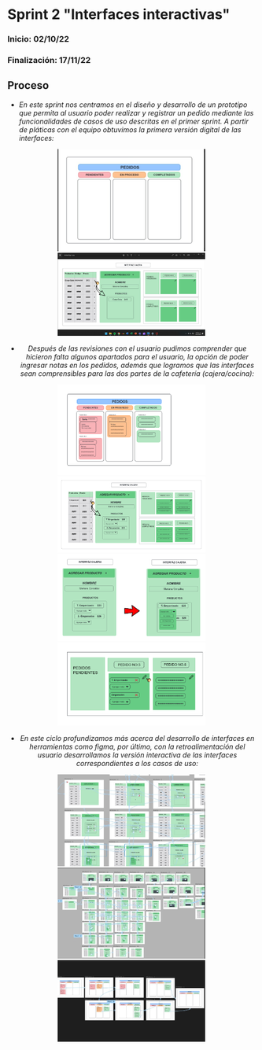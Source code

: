 # Sprint 2 "Interfaces interactivas"

### Inicio: 02/10/22 
### Finalización: 17/11/22


## Proceso

* _En este sprint nos centramos en el diseño y desarrollo de un prototipo que permita al usuario poder realizar y registrar un pedido mediante las funcionalidades 
de casos de uso descritas en el primer sprint. A partir de pláticas con el equipo obtuvimos la primera versión digital de las interfaces:_


<center>   
<img src="https://github.com/orlandordzc/UADYFoodFIS/blob/Luis-Gerardo-M%C3%A9ndez-Villanueva/Actividades%20durante%20segunda%20entrega/Interfaces/A1.jpg" alt="JuveYell" width="300px">
  
<img src="https://github.com/orlandordzc/UADYFoodFIS/blob/Luis-Gerardo-M%C3%A9ndez-Villanueva/Actividades%20durante%20segunda%20entrega/Interfaces/A2.jpg" alt="JuveR" width="300px">
  
  
* _Después de las revisiones con el usuario pudimos comprender que hicieron falta algunos apartados para el usuario, la opción de poder ingresar notas en los pedidos, además que logramos que las interfaces sean comprensibles para las dos partes de la cafetería (cajera/cocina):_

<img src="https://github.com/orlandordzc/UADYFoodFIS/blob/Luis-Gerardo-M%C3%A9ndez-Villanueva/Actividades%20durante%20segunda%20entrega/Interfaces/B2.png" alt="JuveR" width="300px">
<img src="https://github.com/orlandordzc/UADYFoodFIS/blob/Luis-Gerardo-M%C3%A9ndez-Villanueva/Actividades%20durante%20segunda%20entrega/Interfaces/B1.png" alt="JuveR" width="300px">
<img src="https://github.com/orlandordzc/UADYFoodFIS/blob/Luis-Gerardo-M%C3%A9ndez-Villanueva/Actividades%20durante%20segunda%20entrega/Interfaces/B3.png" alt="JuveR"
width="300px">
<img src="https://github.com/orlandordzc/UADYFoodFIS/blob/Luis-Gerardo-M%C3%A9ndez-Villanueva/Actividades%20durante%20segunda%20entrega/Interfaces/B4.png" alt="JuveR"
width="300px">

* _En este ciclo profundizamos más acerca del desarrollo de interfaces en herramientas como figma, por último, con la retroalimentación del usuario desarrollamos la versión interactiva de las interfaces correspondientes a los casos de uso:_

<img src="https://github.com/orlandordzc/UADYFoodFIS/blob/Luis-Gerardo-M%C3%A9ndez-Villanueva/Actividades%20durante%20segunda%20entrega/Interfaces/C1.jpg" alt="JuveR" width="300px">
<img src="https://github.com/orlandordzc/UADYFoodFIS/blob/Luis-Gerardo-M%C3%A9ndez-Villanueva/Actividades%20durante%20segunda%20entrega/Interfaces/C2.jpg" alt="JuveR" width="300px">
<img src="https://github.com/orlandordzc/UADYFoodFIS/blob/Luis-Gerardo-M%C3%A9ndez-Villanueva/Actividades%20durante%20segunda%20entrega/Interfaces/C3.jpg" alt="JuveR" width="300px">
  
  
  
  
  
  
